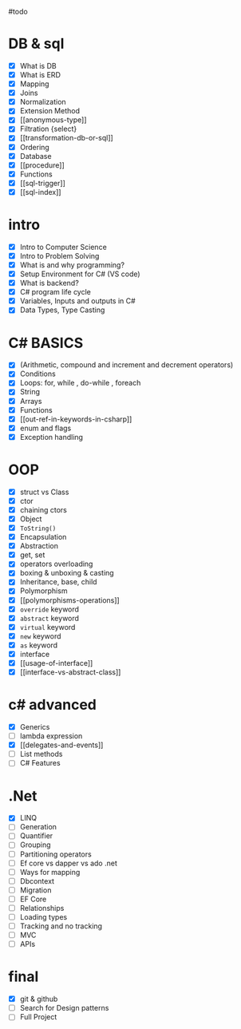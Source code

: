 #todo
# DB & sql
- [x] What is DB
- [x] What is ERD
- [x] Mapping
- [x] Joins
- [x] Normalization
- [x] Extension Method
- [x] [[anonymous-type]]
- [x] Filtration {select}
- [x] [[transformation-db-or-sql]]
- [x] Ordering
- [x] Database
- [x] [[procedure]]
- [x] Functions
- [x] [[sql-trigger]]
- [x] [[sql-index]]
# intro
- [x] Intro to Computer Science
- [x] Intro to Problem Solving
- [x] What is and why programming?
- [x] Setup Environment for C# (VS code)
- [x] What is backend?
- [x] C# program life cycle
- [x] Variables, Inputs and outputs in C#
- [x] Data Types, Type Casting
# C# BASICS 
- [x] (Arithmetic, compound and increment and decrement operators)
- [x] Conditions
- [x] Loops: for, while , do-while , foreach
- [x] String
- [x] Arrays
- [x] Functions
- [x] [[out-ref-in-keywords-in-csharp]]
- [x] enum and flags
- [x] Exception handling
# OOP
- [x] struct vs Class
- [x] ctor
- [x] chaining ctors
- [x] Object
- [x] `ToString()`
- [x] Encapsulation
- [x] Abstraction
- [x] get, set
- [x] operators overloading
- [x] boxing & unboxing & casting
- [x] Inheritance, base, child
- [x] Polymorphism
- [x] [[polymorphisms-operations]]
- [x] `override` keyword
- [x] `abstract` keyword
- [x] `virtual` keyword
- [x] `new` keyword
- [x] `as` keyword
- [x] interface
- [x] [[usage-of-interface]]
- [x]  [[interface-vs-abstract-class]]

# c# advanced 
- [x] Generics
- [ ] lambda expression
- [x] [[delegates-and-events]]
- [ ] List methods
- [ ] C# Features
# .Net
- [x] LINQ
- [ ] Generation
- [ ] Quantifier
- [ ] Grouping
- [ ] Partitioning operators
- [ ] Ef core vs dapper vs ado .net
- [ ] Ways for mapping
- [ ] Dbcontext
- [ ] Migration
- [ ] EF Core
- [ ] Relationships
- [ ] Loading types
- [ ] Tracking and no tracking
- [ ] MVC
- [ ] APIs
# final
- [x] git & github
- [ ] Search for Design patterns
- [ ] Full Project